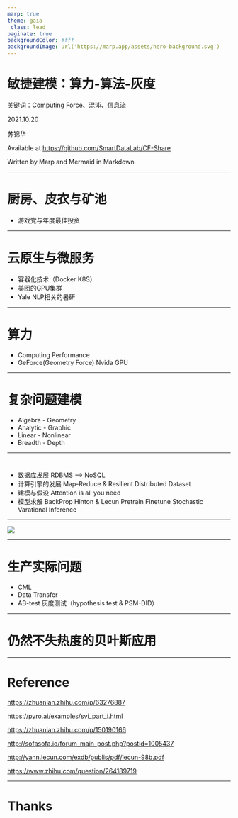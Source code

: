 ```yaml
---
marp: true
theme: gaia
_class: lead
paginate: true
backgroundColor: #fff
backgroundImage: url('https://marp.app/assets/hero-background.svg')
---
```



# 敏捷建模：算力-算法-灰度

关键词：Computing Force、混沌、信息流

2021.10.20

苏锦华

Available at https://github.com/SmartDataLab/CF-Share

Written by Marp and Mermaid in Markdown

---

# 厨房、皮衣与矿池

- 游戏党与年度最佳投资

---

# 云原生与微服务

- 容器化技术（Docker K8S）
- 美团的GPU集群
- Yale NLP相关的暑研 

---

# 算力

- Computing Performance
- GeForce(Geometry Force) Nvida GPU

---

# 复杂问题建模  

- Algebra - Geometry
- Analytic - Graphic
- Linear - Nonlinear
- Breadth - Depth

---


# 

- 数据库发展
RDBMS --> NoSQL
- 计算引擎的发展
Map-Reduce & Resilient Distributed Dataset
- 建模与假设
Attention is all you need
- 模型求解
BackProp Hinton & Lecun
Pretrain Finetune
Stochastic Varational Inference

---

![](https://pic3.zhimg.com/80/v2-c0fcf8fbe29977ea8ad476f161a161ae_720w.jpg)


---

# 生产实际问题

- CML
- Data Transfer
- AB-test 灰度测试（hypothesis test & PSM-DID）

---

# 仍然不失热度的贝叶斯应用

---

# Reference

https://zhuanlan.zhihu.com/p/63276887

https://pyro.ai/examples/svi_part_i.html

https://zhuanlan.zhihu.com/p/150190166

http://sofasofa.io/forum_main_post.php?postid=1005437

http://yann.lecun.com/exdb/publis/pdf/lecun-98b.pdf

https://www.zhihu.com/question/264189719

---

<!-- _class: lead -->



#  Thanks